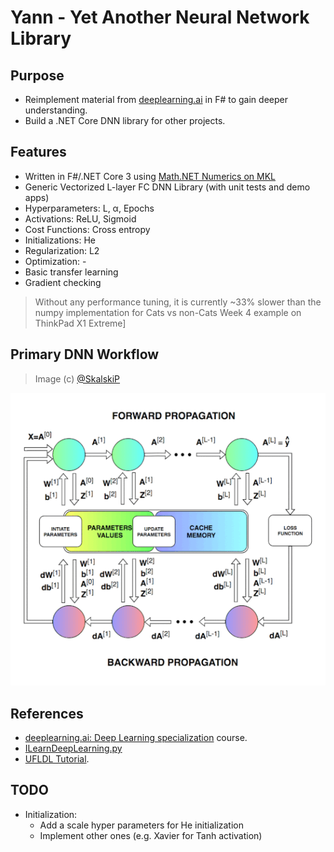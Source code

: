 # Yann - Yet Another Neural Network Library

## Purpose

- Reimplement material from [deeplearning.ai](https://www.deeplearning.ai/) in F# to gain deeper understanding.
- Build a .NET Core DNN library for other projects.

## Features

- Written in F#/.NET Core 3 using [Math.NET Numerics on MKL](https://numerics.mathdotnet.com/) 
- Generic Vectorized L-layer FC DNN Library (with unit tests and demo apps)
- Hyperparameters: L, α, Epochs
- Activations: ReLU, Sigmoid
- Cost Functions: Cross entropy
- Initializations: He
- Regularization: L2
- Optimization: -
- Basic transfer learning
- Gradient checking

> Without any performance tuning, it is currently ~33% slower than the numpy implementation for Cats vs non-Cats Week 4 example on ThinkPad X1 Extreme]

## Primary DNN Workflow

> Image (c) [@SkalskiP](https://github.com/SkalskiP/ILearnDeepLearning.py/tree/master/01_mysteries_of_neural_networks/03_numpy_neural_net)

![Deep Neural Network Workflow](./content/images/DNNWorkflow.gif "Deep Neural Network Workflow")

## References

- [deeplearning.ai: Deep Learning specialization](https://www.deeplearning.ai/) course.
- [ILearnDeepLearning.py](https://github.com/SkalskiP/ILearnDeepLearning.py/tree/master/01_mysteries_of_neural_networks/03_numpy_neural_net)
- [UFLDL Tutorial](http://ufldl.stanford.edu/tutorial/).

## TODO

- Initialization: 
  - Add a scale hyper parameters for He initialization
  - Implement other ones (e.g. Xavier for Tanh activation)
